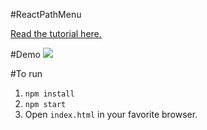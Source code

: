 #ReactPathMenu

 [Read the tutorial here.](https://medium.com/@nashvail/recreating-the-apple-tv-icons-in-javascript-and-css-eec306d41617)
 
 #Demo
 ![](http://s1.postimg.org/wgzpb1l27/final_Demo_One.gif)

 #To run 
 1. `npm install`
 2. `npm start`
 3. Open `index.html` in your favorite browser.



